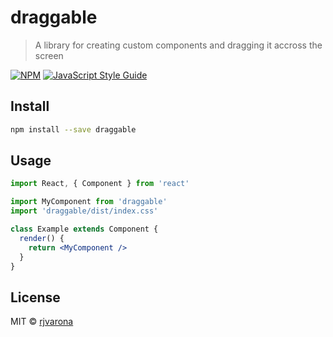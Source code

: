 # draggable

> A library for creating custom components and dragging it accross the screen

[![NPM](https://img.shields.io/npm/v/draggable.svg)](https://www.npmjs.com/package/draggable) [![JavaScript Style Guide](https://img.shields.io/badge/code_style-standard-brightgreen.svg)](https://standardjs.com)

## Install

```bash
npm install --save draggable
```

## Usage

```jsx
import React, { Component } from 'react'

import MyComponent from 'draggable'
import 'draggable/dist/index.css'

class Example extends Component {
  render() {
    return <MyComponent />
  }
}
```

## License

MIT © [rjvarona](https://github.com/rjvarona)
